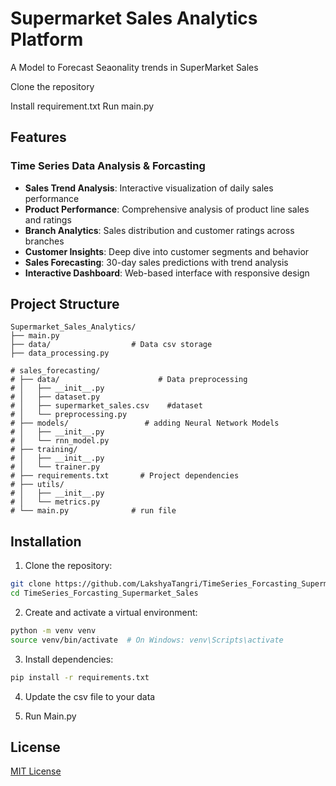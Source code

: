 # Supermarket Sales Analytics Platform

A Model to Forecast Seaonality trends in SuperMarket Sales

Clone the repository

Install requirement.txt
Run main.py

## Features

### Time Series Data Analysis & Forcasting 
- **Sales Trend Analysis**: Interactive visualization of daily sales performance
- **Product Performance**: Comprehensive analysis of product line sales and ratings
- **Branch Analytics**: Sales distribution and customer ratings across branches
- **Customer Insights**: Deep dive into customer segments and behavior
- **Sales Forecasting**: 30-day sales predictions with trend analysis
- **Interactive Dashboard**: Web-based interface with responsive design


## Project Structure
```
Supermarket_Sales_Analytics/
├── main.py                
├── data/                  # Data csv storage
├── data_processing.py     

# sales_forecasting/
# ├── data/                      # Data preprocessing
# │   ├── __init__.py
# │   ├── dataset.py
# │   ├── supermarket_sales.csv    #dataset
# │   └── preprocessing.py
# ├── models/                 # adding Neural Network Models 
# │   ├── __init__.py
# │   └── rnn_model.py
# ├── training/
# │   ├── __init__.py
# │   └── trainer.py
# ├── requirements.txt       # Project dependencies
# ├── utils/
# │   ├── __init__.py
# │   └── metrics.py
# └── main.py              # run file
```

## Installation

1. Clone the repository:
```bash
git clone https://github.com/LakshyaTangri/TimeSeries_Forcasting_Supermarket_Sales.git
cd TimeSeries_Forcasting_Supermarket_Sales
```

2. Create and activate a virtual environment:
```bash
python -m venv venv
source venv/bin/activate  # On Windows: venv\Scripts\activate
```

3. Install dependencies:
```bash
pip install -r requirements.txt
```
4. Update the csv file to your data
 
5. Run Main.py

## License
[MIT License](LICENSE)
